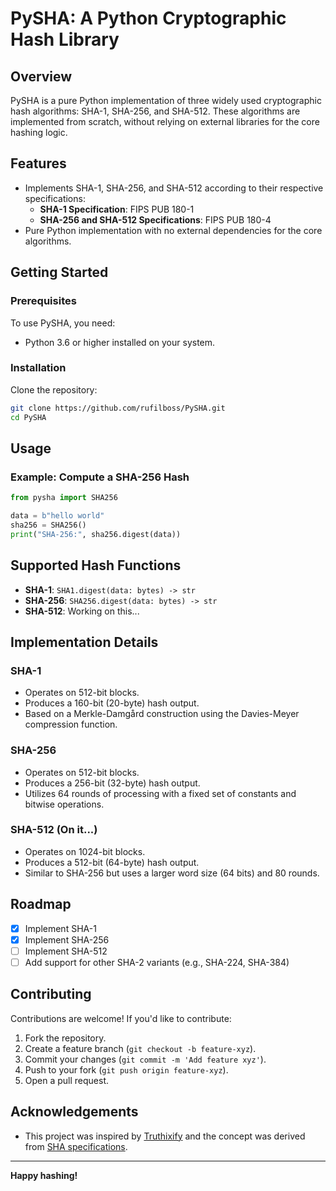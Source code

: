 # PySHA: A Python Cryptographic Hash Library

## Overview

PySHA is a pure Python implementation of three widely used cryptographic hash algorithms: SHA-1, SHA-256, and SHA-512. These algorithms are implemented from scratch, without relying on external libraries for the core hashing logic.

## Features

- Implements SHA-1, SHA-256, and SHA-512 according to their respective specifications:
  - **SHA-1 Specification**: FIPS PUB 180-1
  - **SHA-256 and SHA-512 Specifications**: FIPS PUB 180-4
- Pure Python implementation with no external dependencies for the core algorithms.
<!-- - Fully tested against known test vectors to ensure correctness. -->

## Getting Started

### Prerequisites

To use PySHA, you need:

- Python 3.6 or higher installed on your system.

### Installation

Clone the repository:

```bash
git clone https://github.com/rufilboss/PySHA.git
cd PySHA
```

## Usage

### Example: Compute a SHA-256 Hash

```python
from pysha import SHA256

data = b"hello world"
sha256 = SHA256()
print("SHA-256:", sha256.digest(data))
```

## Supported Hash Functions

- **SHA-1**: `SHA1.digest(data: bytes) -> str`
- **SHA-256**: `SHA256.digest(data: bytes) -> str`
- **SHA-512**: Working on this...

<!-- ## Testing
WILL WRITE THE TEST CASE LATER
The project includes comprehensive test cases using official test vectors from the specifications. To run the tests:

```bash
python -m unittest discover
``` -->

## Implementation Details

### SHA-1

- Operates on 512-bit blocks.
- Produces a 160-bit (20-byte) hash output.
- Based on a Merkle-Damgård construction using the Davies-Meyer compression function.

### SHA-256

- Operates on 512-bit blocks.
- Produces a 256-bit (32-byte) hash output.
- Utilizes 64 rounds of processing with a fixed set of constants and bitwise operations.

### SHA-512 (On it...)

- Operates on 1024-bit blocks.
- Produces a 512-bit (64-byte) hash output.
- Similar to SHA-256 but uses a larger word size (64 bits) and 80 rounds.

## Roadmap

- [x] Implement SHA-1
- [x] Implement SHA-256
- [ ] Implement SHA-512
- [ ] Add support for other SHA-2 variants (e.g., SHA-224, SHA-384)

## Contributing

Contributions are welcome! If you'd like to contribute:

1. Fork the repository.
2. Create a feature branch (`git checkout -b feature-xyz`).
3. Commit your changes (`git commit -m 'Add feature xyz'`).
4. Push to your fork (`git push origin feature-xyz`).
5. Open a pull request.

## Acknowledgements

- This project was inspired by [Truthixify](https://github.com/Truthixify/sha) and the concept was derived from [SHA specifications](https://nvlpubs.nist.gov/nistpubs/FIPS/NIST.FIPS.180-4.pdf).
<!-- - Test vectors from [NIST](https://csrc.nist.gov/projects/cryptographic-algorithm-validation-program). -->

---

**Happy hashing!**
